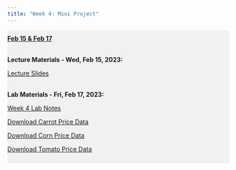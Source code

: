 ```yaml
---
title: "Week 4: Mini Project"
---
```


<div style="background-color:rgba(0, 0, 0, 0.0470588); text-align:left; vertical-align: middle; padding:10px 0;">
<b><u>Feb 15 & Feb 17</u></b> <br> <br>

<b>Lecture Materials - Wed, Feb 15, 2023:</b> <br>


<a  href="/materials/unit_01/week_01/lecture_01_week_01.html" target="_blank">Lecture Slides</a> <br> <br>


<b>Lab Materials - Fri, Feb 17, 2023:</b> <br>

<a  href="/materials/unit_01/week_01/lab_01_week_04.html" target="_blank">Week 4 Lab Notes</a> <br> 

<a  href="/materials/unit_01/inputs/carrots_prices.csv" download>Download Carrot Price Data</a> <br>

<a  href="/materials/unit_01/inputs/corn_prices.csv" download>Download Corn Price Data</a> <br>

<a  href="/materials/unit_01/inputs/tomatoes_prices.csv" target="_blank">Download Tomato Price Data</a> <br> 



<!--
<b>Project Materials - Due Thursday, Feb 23 by 11:59 PM:</b> <br>

<a  href="/materials/unit_00/week_04/ps4.html" target="_blank">Problem Set 4 Instructions</a> <br> 

<a  href="/materials/unit_00/inputs/carrots_prices.csv" download>Download Carrot Price Data</a> <br>

<a  href="/materials/unit_00/inputs/corn_prices.csv" download>Download Corn Price Data</a> <br>

<a  href="/materials/unit_00/inputs/tomatoes_prices.csv" target="_blank">Download Tomato Price Data</a> <br> <br>

-->

<!---
<b>Additional Resources:</b> <br>

<a  href="https://32net.id/bukaheula/share/SYCWaE5oc1kTqt9D6VLB0wqSno3PFMgUBWRAWeh9.pdf" target="_blank"><i>Better Data Visualizations</i> by Jonathan Schwabish - Free PDF </a> <br>


<a  href="https://policyviz.com/resources/" target="_blank">Jonathan Schwabish - Data Vis Resources </a> <br>

-->
</div>

